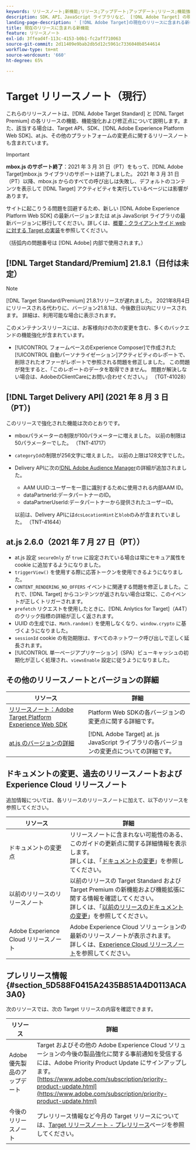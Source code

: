 ```yaml
---
keywords: リリースノート;新機能;リリース;アップデート;アップデート;リリース;機能強化;修正;バグ修正;アップデート
description: SDK、API、JavaScript ライブラリなど、 [!DNL Adobe Target] の現在のリリースに含まれている新機能、機能強化および修正について説明します。
landing-page-description: ' [!DNL Adobe Target]の現在のリリースに含まれる新機能、機能強化、修正点について説明します。'
title: 現在のリリースに含まれる新機能
feature: リリースノート
exl-id: 3ffead4f-113c-4153-b0b1-fc2aff710063
source-git-commit: 2d11409e9bab2db5d12c5961c7336040b8544614
workflow-type: tm+mt
source-wordcount: '660'
ht-degree: 65%

---
```


# Target リリースノート（現行）

これらのリリースノートは、[!DNL Adobe Target Standard] と [!DNL Target Premium] の各リリースの機能、機能強化および修正点について説明します。また、該当する場合は、Target API、SDK、[!DNL Adobe Experience Platform Web SDK]、at.js、その他のプラットフォームの変更点に関するリリースノートも含まれています。

>[!IMPORTANT]
>
>**mbox.js のサポート終了**：2021 年 3 月 31 日（PT）をもって、[!DNL Adobe Target]mbox.js ライブラリのサポートは終了しました。 2021 年 3 月 31 日（PT）以降、mbox.js からのすべての呼び出しは失敗し、デフォルトのコンテンツを表示して [!DNL Target] アクティビティを実行しているページには影響があります。
>
>サイトに起こりうる問題を回避するため、新しい [!DNL Adobe Experience Platform Web SDK] の最新バージョンまたは at.js JavaScript ライブラリの最新バージョンに移行してください。詳しくは、[概要：クライアントサイド web に対する Target の実装](/help/c-implementing-target/c-implementing-target-for-client-side-web/implement-target-for-client-side-web.md)を参照してください。

（括弧内の問題番号は [!DNL Adobe] 内部で使用されます。）

## [!DNL Target Standard/Premium] 21.8.1（日付は未定）

>[!NOTE]
>
>[!DNL Target Standard/Premium] 21.8.1リリースが遅れました。 2021年8月4日にリリースされる代わりに、バージョン21.8.1は、今後数日以内にリリースされます。 詳細は、利用可能な場合に表示されます。

このメンテナンスリリースには、お客様向けの次の変更を含む、多くのバックエンドの機能強化が含まれています。

* [!UICONTROL フォームベースのExperience Composer]で作成された[!UICONTROL 自動パーソナライゼーション]アクティビティのレポートで、削除されたオファーがレポートで参照される問題を修正しました。 この問題が発生すると、「このレポートのデータを取得できません。 問題が解決しない場合は、AdobeのClientCareにお問い合わせください。」 （TGT-41028）

## [!DNL Target Delivery API] (2021 年 8 月 3 日（PT）)

このリリースで強化された機能は次のとおりです。

* mboxパラメーターの制限が100パラメーターに増えました。 以前の制限は50パラメーターでした。 （TNT-41717）
* `categoryId`の制限が256文字に増えました。 以前の上限は128文字でした。
* Delivery APIに次の[!DNL Adobe Audience Manager](AAM)の詳細が追加されました。

   * AAM UUID:ユーザーを一意に識別するために使用される内部AAM ID。
   * dataPartnerId:データパートナーのID。
   * dataPartnerUserId:データパートナーから提供されたユーザーID。

   以前は、Delivery APIには`dcsLocationHint`と`blob`のみが含まれていました。 （TNT-41644）

## at.js 2.6.0（2021 年 7 月 27 日（PT））

* at.js 設定 `secureOnly` が `true` に設定されている場合は常にセキュア属性を cookie に追加するようになりました。
* `triggerView()` を使用する際に応答トークンを使用できるようになりました。
* `CONTENT_RENDERING_NO_OFFERS` イベントに関連する問題を修正しました。これで、[!DNL Target] からコンテンツが返されない場合は常に、このイベントが正しくトリガーされます。
* `prefetch` リクエストを使用したときに、[!DNL Anlytics for Target]（A4T）のクリック指標の詳細が正しく返されます。
* UUID の生成では、`Math.random()` を使用しなくなり、`window.crypto` に基づくようになりました。
* `sessionId` cookie の有効期限は、すべてのネットワーク呼び出しで正しく延長されます。
* [!UICONTROL 単一ページアプリケーション]（SPA）ビューキャッシュの初期化が正しく処理され、`viewsEnable` 設定に従うようになりました。

## その他のリリースノートとバージョンの詳細

| リソース | 詳細 |
|--- |--- |
| [リリースノート：Adobe Target Platform Experience Web SDK](https://experienceleague.adobe.com/docs/experience-platform/edge/release-notes.html?lang=en) | Platform Web SDKの各バージョンの変更点に関する詳細です。 |
| [at.js のバージョンの詳細](/help/c-implementing-target/c-implementing-target-for-client-side-web/target-atjs-versions.md) | [!DNL Adobe Target] at. js JavaScript ライブラリの各バージョンの変更点についての詳細です。 |

## ドキュメントの変更、過去のリリースノートおよび Experience Cloud リリースノート

追加情報については、各リリースのリリースノートに加えて、以下のリソースを参照してください。

| リソース | 詳細 |
|--- |--- |
| ドキュメントの変更点 | リリースノートに含まれない可能性のある、このガイドの更新点に関する詳細情報を表示します。<br>詳しくは、「[ドキュメントの変更](/help/r-release-notes/doc-change.md#reference_366123CF00994BACBBF9BBDF2C4D840C)」を参照してください。 |
| 以前のリリースのリリースノート | 以前のリリースの Target Standard および Target Premium の新機能および機能拡張に関する情報を確認してください。<br>詳しくは、「[以前のリリースのドキュメントの変更](/help/r-release-notes/release-notes-for-previous-releases.md)」を参照してください。 |
| Adobe Experience Cloud リリースノート | Adobe Experience Cloud ソリューションの最新のリリースノートが表示されます。<br>詳しくは、[Experience Cloud リリースノート](https://experienceleague.adobe.com/docs/release-notes/experience-cloud/current.html?lang=ja)を参照してください。 |

## プレリリース情報 {#section_5D588F0415A2435B851A4D0113ACA3A0}

次のリソースでは、次の Target リリースの内容を確認できます。

| リソース | 詳細 |
|--- |--- |
| Adobe 優先製品のアップデート | Target およびその他の Adobe Experience Cloud ソリューションの今後の製品強化に関する事前通知を受信するには、Adobe Priority Product Update にサインアップします。<br>[https://www.adobe.com/subscription/priority-product-update.html](https://www.adobe.com/subscription/priority-product-update.html) |
| 今後のリリースノート | プレリリース情報など今月の Target リリースについては、[Target リリースノート - プレリリース](/help/r-release-notes/target-release-notes.md)ページを参照してください。 |
